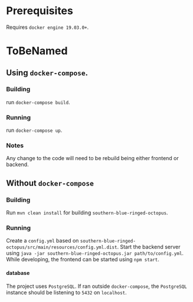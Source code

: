# Prerequisites

Requires `docker engine 19.03.0+`.

# ToBeNamed

## Using `docker-compose`.

### Building

run `docker-compose build`.

### Running

run `docker-compose up`.

### Notes

Any change to the code will need to be rebuild being either frontend or backend.

## Without `docker-compose`

### Building

Run `mvn clean install` for building `southern-blue-ringed-octopus`.

### Running

Create a `config.yml` based on `southern-blue-ringed-octopus/src/main/resources/config.yml.dist`.
Start the backend server using `java -jar southern-blue-ringed-octopus.jar path/to/config.yml`.
While developing, the frontend can be started using `npm start`.

#### database

The project uses `PostgreSQL`. If ran outside `docker-compose`, the `PostgreSQL` instance should be listening to `5432` on `localhost`.
